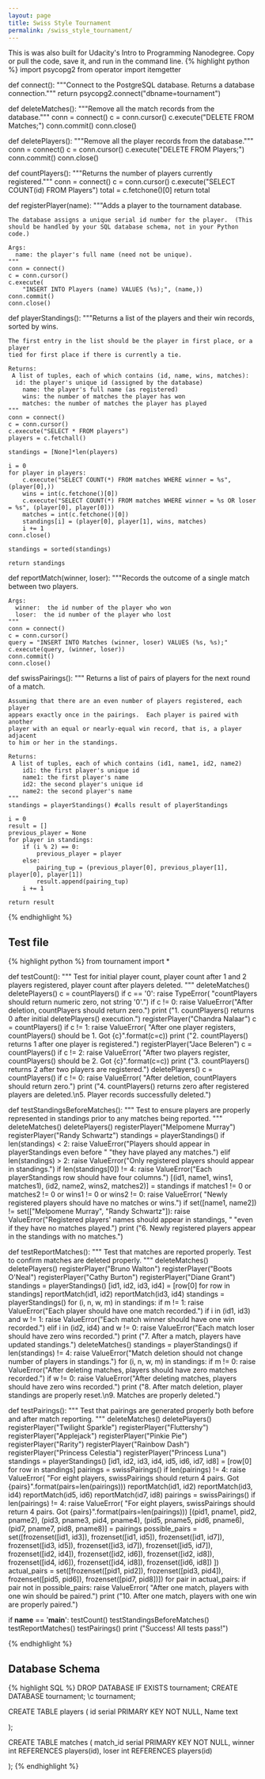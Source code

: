 ```yaml
---
layout: page
title: Swiss Style Tournament
permalink: /swiss_style_tournament/
---
```

This is was also built for Udacity's Intro to Programming Nanodegree. Copy or pull the code, save it, and run in the command line. 
{% highlight python %}
import psycopg2
from operator import itemgetter


def connect():
    """Connect to the PostgreSQL database.  Returns a database connection."""
    return psycopg2.connect("dbname=tournament")


def deleteMatches():
    """Remove all the match records from the database."""
    conn = connect()
    c = conn.cursor()
    c.execute("DELETE FROM Matches;")
    conn.commit()
    conn.close()
    

def deletePlayers():
    """Remove all the player records from the database."""
    conn = connect()
    c = conn.cursor()
    c.execute("DELETE FROM Players;")
    conn.commit()
    conn.close()
    

def countPlayers():
    """Returns the number of players currently registered."""
    conn = connect()
    c = conn.cursor()
    c.execute("SELECT COUNT(id) FROM Players")
    total = c.fetchone()[0]
    return total

    

def registerPlayer(name):
    """Adds a player to the tournament database.
  
    The database assigns a unique serial id number for the player.  (This
    should be handled by your SQL database schema, not in your Python code.)
  
    Args:
      name: the player's full name (need not be unique).
    """
    conn = connect()
    c = conn.cursor()
    c.execute(
        "INSERT INTO Players (name) VALUES (%s);", (name,))
    conn.commit()
    conn.close()
    

def playerStandings():
    """Returns a list of the players and their win records, sorted by wins.

    The first entry in the list should be the player in first place, or a player
    tied for first place if there is currently a tie.

    Returns:
     A list of tuples, each of which contains (id, name, wins, matches):
      id: the player's unique id (assigned by the database)
        name: the player's full name (as registered)
        wins: the number of matches the player has won
        matches: the number of matches the player has played 
    """
    conn = connect()
    c = conn.cursor()
    c.execute("SELECT * FROM players")
    players = c.fetchall()

    standings = [None]*len(players)

    i = 0
    for player in players:
        c.execute("SELECT COUNT(*) FROM matches WHERE winner = %s", (player[0],))
        wins = int(c.fetchone()[0])
        c.execute("SELECT COUNT(*) FROM matches WHERE winner = %s OR loser = %s", (player[0], player[0]))
        matches = int(c.fetchone()[0])
        standings[i] = (player[0], player[1], wins, matches)
        i += 1
    conn.close()

    standings = sorted(standings)

    return standings
    


def reportMatch(winner, loser):
    """Records the outcome of a single match between two players.

    Args:
      winner:  the id number of the player who won
      loser:  the id number of the player who lost
    """
    conn = connect()
    c = conn.cursor()
    query = "INSERT INTO Matches (winner, loser) VALUES (%s, %s);"
    c.execute(query, (winner, loser))
    conn.commit()
    conn.close()
 
def swissPairings():
    """ Returns a list of pairs of players for the next round of a match.
  
    Assuming that there are an even number of players registered, each player
    appears exactly once in the pairings.  Each player is paired with another
    player with an equal or nearly-equal win record, that is, a player adjacent
    to him or her in the standings.
  
    Returns:
     A list of tuples, each of which contains (id1, name1, id2, name2)
        id1: the first player's unique id
        name1: the first player's name
        id2: the second player's unique id
        name2: the second player's name
    """
    standings = playerStandings() #calls result of playerStandings

    i = 0   
    result = [] 
    previous_player = None
    for player in standings:
        if (i % 2) == 0:
            previous_player = player
        else:
            pairing_tup = (previous_player[0], previous_player[1], player[0], player[1])
            result.append(pairing_tup)
        i += 1

    return result

{% endhighlight %}

## Test file
{% highlight python %}
from tournament import *

def testCount():
    """
    Test for initial player count,
             player count after 1 and 2 players registered,
             player count after players deleted.
    """
    deleteMatches()
    deletePlayers()
    c = countPlayers()
    if c == '0':
        raise TypeError(
            "countPlayers should return numeric zero, not string '0'.")
    if c != 0:
        raise ValueError("After deletion, countPlayers should return zero.")
    print ("1. countPlayers() returns 0 after initial deletePlayers() execution.")
    registerPlayer("Chandra Nalaar")
    c = countPlayers()
    if c != 1:
        raise ValueError(
            "After one player registers, countPlayers() should be 1. Got {c}".format(c=c))
    print ("2. countPlayers() returns 1 after one player is registered.")
    registerPlayer("Jace Beleren")
    c = countPlayers()
    if c != 2:
        raise ValueError(
            "After two players register, countPlayers() should be 2. Got {c}".format(c=c))
    print ("3. countPlayers() returns 2 after two players are registered.")
    deletePlayers()
    c = countPlayers()
    if c != 0:
        raise ValueError(
            "After deletion, countPlayers should return zero.")
    print ("4. countPlayers() returns zero after registered players are deleted.\n5. Player records successfully deleted.")

def testStandingsBeforeMatches():
    """
    Test to ensure players are properly represented in standings prior
    to any matches being reported.
    """
    deleteMatches()
    deletePlayers()
    registerPlayer("Melpomene Murray")
    registerPlayer("Randy Schwartz")
    standings = playerStandings()
    if len(standings) < 2:
        raise ValueError("Players should appear in playerStandings even before "
                         "they have played any matches.")
    elif len(standings) > 2:
        raise ValueError("Only registered players should appear in standings.")
    if len(standings[0]) != 4:
        raise ValueError("Each playerStandings row should have four columns.")
    [(id1, name1, wins1, matches1), (id2, name2, wins2, matches2)] = standings
    if matches1 != 0 or matches2 != 0 or wins1 != 0 or wins2 != 0:
        raise ValueError(
            "Newly registered players should have no matches or wins.")
    if set([name1, name2]) != set(["Melpomene Murray", "Randy Schwartz"]):
        raise ValueError("Registered players' names should appear in standings, "
                         "even if they have no matches played.")
    print ("6. Newly registered players appear in the standings with no matches.")

def testReportMatches():
    """
    Test that matches are reported properly.
    Test to confirm matches are deleted properly.
    """
    deleteMatches()
    deletePlayers()
    registerPlayer("Bruno Walton")
    registerPlayer("Boots O'Neal")
    registerPlayer("Cathy Burton")
    registerPlayer("Diane Grant")
    standings = playerStandings()
    [id1, id2, id3, id4] = [row[0] for row in standings]
    reportMatch(id1, id2)
    reportMatch(id3, id4)
    standings = playerStandings()
    for (i, n, w, m) in standings:
        if m != 1:
            raise ValueError("Each player should have one match recorded.")
        if i in (id1, id3) and w != 1:
            raise ValueError("Each match winner should have one win recorded.")
        elif i in (id2, id4) and w != 0:
            raise ValueError("Each match loser should have zero wins recorded.")
    print ("7. After a match, players have updated standings.")
    deleteMatches()
    standings = playerStandings()
    if len(standings) != 4:
        raise ValueError("Match deletion should not change number of players in standings.")
    for (i, n, w, m) in standings:
        if m != 0:
            raise ValueError("After deleting matches, players should have zero matches recorded.")
        if w != 0:
            raise ValueError("After deleting matches, players should have zero wins recorded.")
    print ("8. After match deletion, player standings are properly reset.\n9. Matches are properly deleted.")

def testPairings():
    """
    Test that pairings are generated properly both before and after match reporting.
    """
    deleteMatches()
    deletePlayers()
    registerPlayer("Twilight Sparkle")
    registerPlayer("Fluttershy")
    registerPlayer("Applejack")
    registerPlayer("Pinkie Pie")
    registerPlayer("Rarity")
    registerPlayer("Rainbow Dash")
    registerPlayer("Princess Celestia")
    registerPlayer("Princess Luna")
    standings = playerStandings()
    [id1, id2, id3, id4, id5, id6, id7, id8] = [row[0] for row in standings]
    pairings = swissPairings()
    if len(pairings) != 4:
        raise ValueError(
            "For eight players, swissPairings should return 4 pairs. Got {pairs}".format(pairs=len(pairings)))
    reportMatch(id1, id2)
    reportMatch(id3, id4)
    reportMatch(id5, id6)
    reportMatch(id7, id8)
    pairings = swissPairings()
    if len(pairings) != 4:
        raise ValueError(
            "For eight players, swissPairings should return 4 pairs. Got {pairs}".format(pairs=len(pairings)))
    [(pid1, pname1, pid2, pname2), (pid3, pname3, pid4, pname4), (pid5, pname5, pid6, pname6), (pid7, pname7, pid8, pname8)] = pairings
    possible_pairs = set([frozenset([id1, id3]), frozenset([id1, id5]),
                          frozenset([id1, id7]), frozenset([id3, id5]),
                          frozenset([id3, id7]), frozenset([id5, id7]),
                          frozenset([id2, id4]), frozenset([id2, id6]),
                          frozenset([id2, id8]), frozenset([id4, id6]),
                          frozenset([id4, id8]), frozenset([id6, id8])
                          ])
    actual_pairs = set([frozenset([pid1, pid2]), frozenset([pid3, pid4]), frozenset([pid5, pid6]), frozenset([pid7, pid8])])
    for pair in actual_pairs:
        if pair not in possible_pairs:
            raise ValueError(
                "After one match, players with one win should be paired.")
    print ("10. After one match, players with one win are properly paired.")


if __name__ == '__main__':
    testCount()
    testStandingsBeforeMatches()
    testReportMatches()
    testPairings()
    print ("Success!  All tests pass!")

{% endhighlight %}
## Database Schema
{% highlight SQL %}
DROP DATABASE IF EXISTS tournament;
CREATE DATABASE tournament;
\c tournament;


CREATE TABLE players (
    id serial PRIMARY KEY NOT NULL,
    Name text
    
);

CREATE TABLE matches (
    match_id serial PRIMARY KEY NOT NULL,
    winner int REFERENCES players(id),
    loser int REFERENCES players(id)
    
);
{% endhighlight %}









